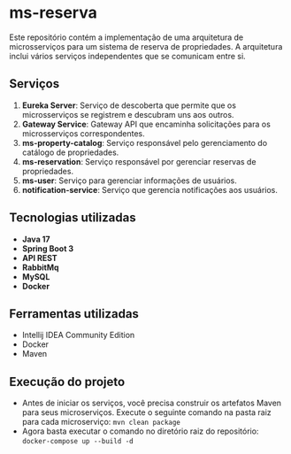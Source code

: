 # ms-reserva

Este repositório contém a implementação de uma arquitetura de microsserviços para um sistema de reserva de propriedades. A arquitetura inclui vários serviços independentes que se comunicam entre si.

## Serviços

1. **Eureka Server**: Serviço de descoberta que permite que os microsserviços se registrem e descubram uns aos outros.
2. **Gateway Service**: Gateway API que encaminha solicitações para os microsserviços correspondentes.
3. **ms-property-catalog**: Serviço responsável pelo gerenciamento do catálogo de propriedades.
4. **ms-reservation**: Serviço responsável por gerenciar reservas de propriedades.
5. **ms-user**: Serviço para gerenciar informações de usuários.
6. **notification-service**: Serviço que gerencia notificações aos usuários.

## Tecnologias utilizadas

- **Java 17**
- **Spring Boot 3**
- **API REST**
- **RabbitMq**
- **MySQL**
- **Docker**

## Ferramentas utilizadas

- Intellij IDEA Community Edition
- Docker
- Maven

## Execução do projeto

- Antes de iniciar os serviços, você precisa construir os artefatos Maven para seus microserviços. Execute o seguinte comando na pasta raiz para cada microserviço:
  `mvn clean package`
- Agora basta  executar o comando no diretório raiz do repositório:
  `docker-compose up --build -d`

